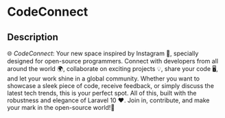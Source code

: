 # CodeConnect

## Description
🌐 *CodeConnect*: Your new space inspired by Instagram 📸, specially designed for open-source programmers. Connect with developers from all around the world 🌍, collaborate on exciting projects 💡, share your code 🖥️, and let your work shine in a global community. Whether you want to showcase a sleek piece of code, receive feedback, or simply discuss the latest tech trends, this is your perfect spot. All of this, built with the robustness and elegance of Laravel 10 ❤️. Join in, contribute, and make your mark in the open-source world!🚀